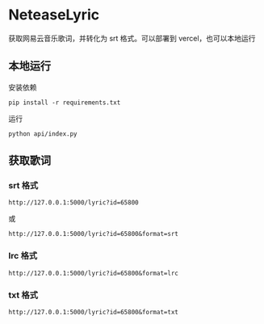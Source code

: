 # NeteaseLyric

获取网易云音乐歌词，并转化为 srt 格式。可以部署到 vercel，也可以本地运行

## 本地运行

安装依赖

```shell
pip install -r requirements.txt
```

运行

```shell
python api/index.py
```

## 获取歌词

### srt 格式

```
http://127.0.0.1:5000/lyric?id=65800
```

或

```
http://127.0.0.1:5000/lyric?id=65800&format=srt
```

### lrc 格式

```
http://127.0.0.1:5000/lyric?id=65800&format=lrc
```

### txt 格式

```
http://127.0.0.1:5000/lyric?id=65800&format=txt
```
